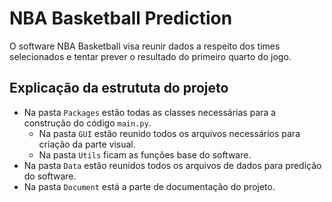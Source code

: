 # NBA Basketball Prediction

O software NBA Basketball visa reunir dados a respeito dos times selecionados e tentar prever o resultado do primeiro quarto do jogo.

## Explicação da estrututa do projeto
- Na pasta ``Packages`` estão todas as classes necessárias para a construção do código ``main.py``.
    - Na pasta ``GUI`` estão reunido todos os arquivos necessários para criação da parte visual.
    - Na pasta ``Utils`` ficam as funções base do software.
- Na pasta ``Data`` estão reunidos todos os arquivos de dados para predição do software.
- Na pasta ``Document`` está a parte de documentação do projeto.


